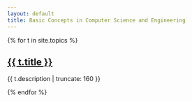 ```yaml
---
layout: default
title: Basic Concepts in Computer Science and Engineering
---
```


{% for t in site.topics %}

<h2>
<a href="{{ t.url | prepend: site.baseurl }}">
        {{ t.title }}
</a>
</h2>

<p class="post-excerpt">{{ t.description | truncate: 160 }}</p>

{% endfor %}
